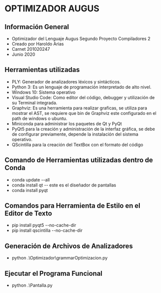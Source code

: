 # OPTIMIZADOR AUGUS

## Información General
- Optimizador del Lenguaje Augus Segundo Proyecto Compiladores 2
- Creado por Haroldo Arias
- Carnet 201020247
- Junio 2020


## Herramientas utilizadas
- PLY: Generador de analizadores léxicos y sintácticos.
- Python 3: Es un lenguaje de programación interpretado de alto nivel.
- Windows 10: Sistema operativo
- Visual Studio Code: Como editor del código, debugger y utilización de su Terminal integrada.
- Graphviz: Es una herramienta para realizar graficas, se utiliza para mostrar el AST, se requiere que bin de Graphviz este configurado en el path de windows o ubuntu.
- Miniconda para administrar los paquetes de Qt y PyQt 
- PyQt5 para la creación y administración de la interfaz gráfica, se debe de configurar previamente, depende la instalación del sistema operativo.
- QScintilla para la creación del TextBox con el formato del código

## Comando de Herramientas utilizadas dentro de Conda
- conda update --all
- conda install qt      -- este es el diseñador de pantallas
- conda install pyqt

## Comandos para Herramienta de Estilo en el Editor de Texto
- pip install pyqt5 --no-cache-dir
- pip install qscintilla --no-cache-dir

## Generación de Archivos de Analizadores
- python .\Optimizador\grammarOptimizacion.py

## Ejecutar el Programa Funcional
- python .\Pantalla.py


